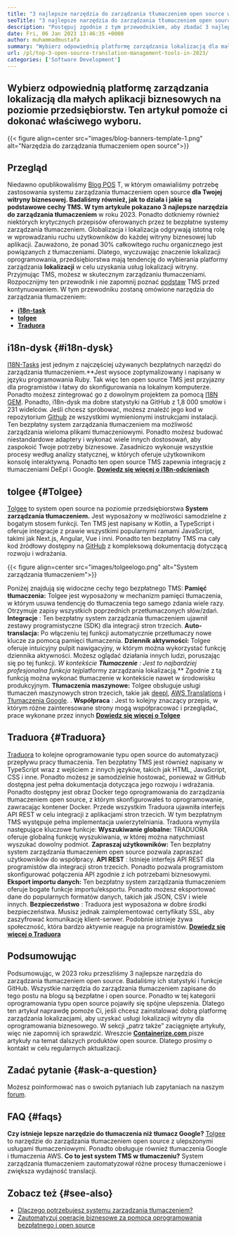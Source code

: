 ```yaml
---
title: "3 najlepsze narzędzia do zarządzania tłumaczeniem open source w 2023" 
seoTitle: "3 najlepsze narzędzia do zarządzania tłumaczeniem open source w 2023" 
description: "Postępuj zgodnie z tym przewodnikiem, aby zbadać 3 najlepsze narzędzia do zarządzania tłumaczeniem open source w 2023 r. Wszystkie 3 TMS są bezpłatne i oferują bogate funkcje do zarządzania lokalizacjami." 
date: Fri, 06 Jan 2023 13:46:35 +0000
author: muhammadmustafa
summary: "Wybierz odpowiednią platformę zarządzania lokalizacją dla małych aplikacji biznesowych na poziomie przedsiębiorstw. Ten artykuł pomoże ci dokonać właściwego wyboru." 
url: /pl/top-3-open-source-translation-management-tools-in-2023/
categories: ['Software Development']
---
```


## Wybierz odpowiednią platformę zarządzania lokalizacją dla małych aplikacji biznesowych na poziomie przedsiębiorstw. Ten artykuł pomoże ci dokonać właściwego wyboru.

{{< figure align=center src="images/blog-banners-template-1.png" alt="Narzędzia do zarządzania tłumaczeniem open source">}}


## Przegląd
Niedawno opublikowaliśmy [Blog POS][1] T, w którym omawialiśmy potrzebę zastosowania systemu zarządzania tłumaczeniem open source **dla Twojej witryny biznesowej. Badaliśmy również, jak to działa i jakie są podstawowe cechy TMS. W tym artykule pokazano 3 najlepsze narzędzia do zarządzania tłumaczeniem** w roku 2023. Ponadto dotkniemy również niektórych krytycznych przepisów oferowanych przez te bezpłatne systemy zarządzania tłumaczeniem.
Globalizacja i lokalizacja odgrywają istotną rolę w wprowadzaniu ruchu użytkowników do każdej witryny biznesowej lub aplikacji. Zauważono, że ponad 30% całkowitego ruchu organicznego jest powiązanych z tłumaczeniami. Dlatego, wyczuwając znaczenie lokalizacji oprogramowania, przedsiębiorstwa mają tendencję do wybierania platformy zarządzania **lokalizacji** w celu uzyskania usług lokalizacji witryny. Przyjmując TMS, możesz w skutecznym zarządzaniu tłumaczeniami. Rozpocznijmy ten przewodnik i nie zapomnij poznać [podstaw][1] TMS przed kontynuowaniem.
W tym przewodniku zostaną omówione narzędzia do zarządzania tłumaczeniem:
* [ **i18n-task** ][2]
* [ **tolgee** ][3]
* **[Traduora][4]** 

## i18n-dysk {#i18n-dysk}

[I18N-Tasks][5] jest jednym z najczęściej używanych bezpłatnych narzędzi do zarządzania tłumaczeniem.**Jest wysoce zoptymalizowany i napisany w języku programowania Ruby. Tak więc ten open source TMS jest przyjazny dla programistów i łatwy do skonfigurowania na lokalnym komputerze. Ponadto możesz zintegrować go z dowolnym projektem za pomocą [I18N GEM][6]. Ponadto, i18n-dysk ma dobre statystyki na GitHub z 1,8 000 smołów i 231 widelców.
Jeśli chcesz spróbować, możesz znaleźć jego kod w repozytorium [Github][7] ze wszystkimi wymienionymi instrukcjami instalacji. Ten bezpłatny system zarządzania tłumaczeniem ma możliwość zarządzania wieloma plikami tłumaczeniowymi. Ponadto możesz budować niestandardowe adaptery i wykonać wiele innych dostosowań, aby zaspokoić Twoje potrzeby biznesowe. Zasadniczo wykonuje wszystkie procesy według analizy statycznej, w których oferuje użytkownikom konsolę interaktywną. Ponadto ten open source TMS zapewnia integrację z tłumaczeniami DeEpl i Google.
**[Dowiedz się więcej o i18n-odcieniach][5]**

## **tolgee**  {#Tolgee}

[Tolgee][8] to system open source na poziomie przedsiębiorstwa **System zarządzania tłumaczeniem.** Jest wyposażony w możliwości samodzielne z bogatym stosem funkcji. Ten TMS jest napisany w Kotlin, a TypeScript i oferuje integracje z prawie wszystkimi popularnymi ramami JavaScript, takimi jak Next.js, Angular, Vue i inni. Ponadto ten bezpłatny TMS ma cały kod źródłowy dostępny na [GitHub][9] z kompleksową dokumentacją dotyczącą rozwoju i wdrażania.

{{< figure align=center src="images/tolgeelogo.png" alt="System zarządzania tłumaczeniem">}}

Poniżej znajdują się widoczne cechy tego bezpłatnego TMS:
**Pamięć tłumaczenia:**  Tolgee jest wyposażony w mechanizm pamięci tłumaczenia, w którym usuwa tendencję do tłumaczenia tego samego zdania wiele razy. Otrzymuje zapisy wszystkich poprzednich przetłumaczonych słów/zdań.
**Integracje** : Ten bezpłatny system zarządzania tłumaczeniem ujawnił zestawy programistyczne (SDK) dla integracji stron trzecich.
**Auto-translacja:**  Po włączeniu tej funkcji automatycznie przetłumaczy nowe klucze za pomocą pamięci tłumaczenia.
**Dziennik aktywności:**  Tolgee oferuje intuicyjny pulpit nawigacyjny, w którym można wykorzystać funkcję dziennika aktywności. Możesz oglądać działania innych ludzi, poruszając się po tej funkcji.
**W kontekście* ***Tłumaczenie** : Jest to najbardziej profesjonalna funkcja tej**platformy zarządzania lokalizacją.** Zgodnie z tą funkcją można wykonać tłumaczenie w kontekście nawet w środowisku produkcyjnym.
**Tłumaczenia maszynowe:**  Tolgee obsługuje usługi tłumaczeń maszynowych stron trzecich, takie jak [deepl][10], [AWS Translations][11] i [Tłumaczenia Google][12].
. **Współpraca** : Jest to kolejny znaczący przepis, w którym różne zainteresowane strony mogą współpracować i przeglądać, prace wykonane przez innych
[ **Dowiedz się więcej o Tolgee** ][8]

## **Traduora** {#Traduora}

[Traduora][13] to kolejne oprogramowanie typu open source do automatyzacji przepływu pracy tłumaczenia. Ten bezpłatny TMS jest również napisany w TypeScript wraz z wejściem z innych języków, takich jak HTML, JavaScript, CSS i inne. Ponadto możesz je samodzielnie hostować, ponieważ w GitHub dostępna jest pełna dokumentacja dotycząca jego rozwoju i wdrażania. Ponadto dostępny jest obraz Docker tego oprogramowania do zarządzania tłumaczeniem open source, z którym skonfigurowałeś to oprogramowanie, zawracając kontener Docker.
Przede wszystkim Traduora ujawniła interfejs API REST w celu integracji z aplikacjami stron trzecich. W tym bezpłatnym TMS występuje pełna implementacja uwierzytelniania.
Traduora wymyśla następujące kluczowe funkcje:
**Wyszukiwanie globalne:**  TRADUORA oferuje globalną funkcję wyszukiwania, w której można natychmiast wyszukać dowolny podmiot.
**Zapraszaj użytkowników:**  Ten bezpłatny system zarządzania tłumaczeniem open source pozwala zapraszać użytkowników do współpracy.
**API REST** : Istnieje interfejs API REST dla programistów dla integracji stron trzecich. Ponadto pozwala programistom skonfigurować połączenia API zgodnie z ich potrzebami biznesowymi.
**Eksport importu danych:**  Ten bezpłatny system zarządzania tłumaczeniem oferuje bogate funkcje importu/eksportu. Ponadto możesz eksportować dane do popularnych formatów danych, takich jak JSON, CSV i wiele innych.
**Bezpieczeństwo** : Traduora jest wyposażona w dobre środki bezpieczeństwa. Musisz jednak zaimplementować certyfikaty SSL, aby zaszyfrować komunikację klient-serwer.
Podobnie istnieje żywa społeczność, która bardzo aktywnie reaguje na programistów.
**[Dowiedz się więcej o Traduora][13]**

## Podsumowując
Podsumowując, w 2023 roku przeszliśmy 3 najlepsze narzędzia do zarządzania tłumaczeniem open source. Badaliśmy ich statystyki i funkcje GitHub. Wszystkie narzędzia do zarządzania tłumaczeniem zapisane do tego postu na blogu są bezpłatne i open source. Ponadto w tej kategorii oprogramowania typu open source pojawiły się spójne ulepszenia. Dlatego ten artykuł naprawdę pomoże Ci, jeśli chcesz zainstalować dobrą platformę zarządzania lokalizacjami, aby uzyskać usługi lokalizacji witryny dla oprogramowania biznesowego. W sekcji „patrz także” zaciągnięte artykuły, więc nie zapomnij ich sprawdzić.
Wreszcie [ **Containerize.com** ][14] pisze artykuły na temat dalszych produktów open source. Dlatego prosimy o kontakt w celu regularnych aktualizacji.

## Zadać pytanie {#ask-a-question}

Możesz poinformować nas o swoich pytaniach lub zapytaniach na naszym [forum][15].

## FAQ {#faqs}

**Czy istnieje lepsze narzędzie do tłumaczenia niż tłumacz Google?** 
[Tolgee][8] to narzędzie do zarządzania tłumaczeniem open source z ulepszonymi usługami tłumaczeniowymi. Ponadto obsługuje również tłumaczenia Google i tłumaczenia AWS.
**Co to jest system TMS w tłumaczeniu?** 
System zarządzania tłumaczeniem zautomatyzował różne procesy tłumaczeniowe i zwiększa wydajność translacji.

## Zobacz też {#see-also}

  * [Dlaczego potrzebujesz systemu zarządzania tłumaczeniem?][1]
  * [Zautomatyzuj operacje biznesowe za pomocą oprogramowania bezpłatnego i open source][16]



[1]: https://blog.containerize.com/software-development/why-do-you-need-a-translation-management-system/
[2]: #i18n-tasks
[3]: #Tolgee
[4]: #Traduora
[5]: https://glebm.github.io/i18n-tasks/
[6]: https://github.com/svenfuchs/i18n
[7]: https://github.com/glebm/i18n-tasks
[8]: https://tolgee.io/
[9]: https://github.com/tolgee/tolgee-platform
[10]: https://www.deepl.com/en/translator
[11]: https://aws.amazon.com/translate/
[12]: https://translate.google.com/
[13]: https://traduora.co/
[14]: https://www.containerize.com/
[15]: https://forum.containerize.com/
[16]: https://blog.containerize.com/blogging/automate-business-operations-using-open-source-software/
